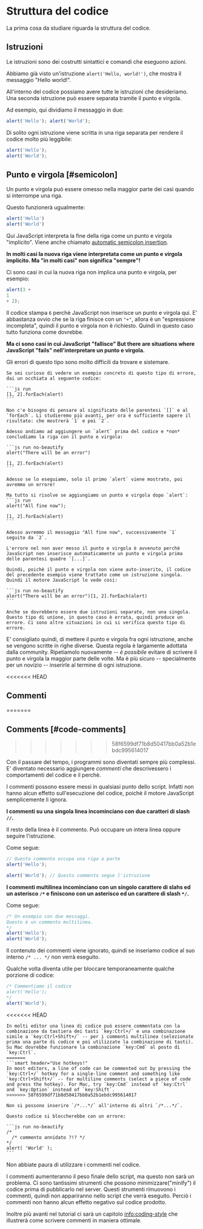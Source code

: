 # Struttura del codice

La prima cosa da studiare riguarda la struttura del codice.

## Istruzioni

Le istruzioni sono dei costrutti sintattici e comandi che eseguono azioni.

Abbiamo già visto un'istruzione `alert('Hello, world!')`, che mostra il messaggio "Hello world!".

All'interno del codice possiamo avere tutte le istruzioni che desideriamo. Una seconda istruzione può essere separata tramite il punto e virgola.

Ad esempio, qui dividiamo il messaggio in due:

```js run no-beautify
alert('Hello'); alert('World');
```
Di solito ogni istruzione viene scritta in una riga separata per rendere il codice molto più leggibile:

```js run no-beautify
alert('Hello');
alert('World');
```

## Punto e virgola [#semicolon]

Un punto e virgola può essere omesso nella maggior parte dei casi quando si interrompe una riga.

Questo funzionerà ugualmente:

```js run no-beautify
alert('Hello')
alert('World')
```

Qui JavaScript interpreta la fine della riga come un punto e virgola "implicito". Viene anche chiamato [automatic semicolon insertion](https://tc39.github.io/ecma262/#sec-automatic-semicolon-insertion).

**In molti casi la nuova riga viene interpretata come un punto e virgola implicito. Ma "in molti casi" non significa "sempre"!**

Ci sono casi in cui la nuova riga non implica una punto e virgola, per esempio:

```js run no-beautify
alert(3 +
1
+ 2);
```

Il codice stampa `6` perchè JavaScript non inserisce un punto e virgola qui. E' abbastanza ovvio che se la riga finisce con un `"+"`, allora è un "espressione incompleta", quindi il punto e virgola non è richiesto. Quindi in questo caso tutto funziona come dovrebbe.

**Ma ci sono casi in cui JavaScript "fallisce"  But there are situations where JavaScript "fails" nell'interpretare un punto e virgola.**

Gli errori di questo tipo sono molto difficili da trovare e sistemare.

````smart header="Un esempio di errore"
Se sei curioso di vedere un esempio concreto di questo tipo di errore, dai un occhiata al seguente codice:

```js run
[1, 2].forEach(alert)
```

Non c'e bisogno di pensare al significato delle parentesi `[]` e al `forEach`. Li studieremo più avanti, per ora è sufficiente sapere il risultato: che mostrerà `1` e poi `2`.

Adesso andiamo ad aggiungere un `alert` prima del codice e *non* concludiamo la riga con il punto e virgola:

```js run no-beautify
alert("There will be an error")

[1, 2].forEach(alert)
```

Adesso se lo eseguiamo, solo il primo `alert` viene mostrato, poi avremmo un errore!

Ma tutto si risolve se aggiungiamo un punto e virgola dopo `alert`:
```js run
alert("All fine now");

[1, 2].forEach(alert)  
```

Adesso avremmo il messaggio "All fine now", successivamente `1` seguito da `2`.

L'errore nel non aver messo il punto e virgola è avvenuto perchè JavaScript non inserisce automaticamente un punto e virgola prima delle parentesi quadre `[...]`.

Quindi, poichè il punto e virgola non viene auto-inserito, il codice del precedente esempio viene trattato come un istruzione singola. Quindi il motore JavaScript lo vede cosi:

```js run no-beautify
alert("There will be an error")[1, 2].forEach(alert)
```

Anche se dovrebbero essere due istruzioni separate, non una singola. Questo tipo di unione, in questo caso è errata, quindi produce un errore. Ci sono altre situazioni in cui si verifica questo tipo di errore.
````

E' consigliato quindi, di mettere il punto e virgola fra ogni istruzione, anche se vengono scritte in righe diverse. Questa regola è largamente adottata dalla community. Ripetiamolo nuovamente -- *è possibile* evitare di scrivere il punto e virgola la maggior parte delle volte. Ma è più sicuro -- specialmente per un novizio -- inserirle al termine di ogni istruzione.

<<<<<<< HEAD
## Commenti
=======
## Comments [#code-comments]
>>>>>>> 58f6599df71b8d50417bb0a52b1ebdc995614017

Con il passare del tempo, i programmi sono diventati sempre più complessi. E' diventato necessario aggiungere *commenti* che descrivessero i comportamenti del codice e il perchè.

I commenti possono essere messi in qualsiasi punto dello script. Infatti non hanno alcun effetto sull'esecuzione del codice, poichè il motore JavaScript semplicemente li ignora.

**I commenti su una singola linea incominciano con due caratteri di slash `//`.**

Il resto della linea è il commento. Può occupare un intera linea oppure seguire l'istruzione.

Come segue:
```js run
// Questo commento occupa una riga a parte
alert('Hello');

alert('World'); // Questo commento segue l'istruzione
```

**I commenti multilinea incominciano con un singolo carattere di slahs ed un asterisco <code>/&#42;</code> e finiscono con un asterisco ed un carattere di slash <code>&#42;/</code>.**

Come segue:

```js run
/* Un esempio con due messaggi.
Questo è un commento multilinea.
*/
alert('Hello');
alert('World');
```

Il contenuto dei commenti viene ignorato, quindi se inseriamo codice al suo interno <code>/&#42; ... &#42;/</code> non verrà eseguito.

Qualche volta diventa utile per bloccare temporaneamente qualche porzione di codice:
```js run
/* Commentiamo il codice
alert('Hello');
*/
alert('World');
```

<<<<<<< HEAD
```smart header="Usa le scorciatoie da tastiera!"
In molti editor una linea di codice può essere commentata con la combinazione da tastiera dei tasti `key:Ctrl+/` e una combinazione simile a `key:Ctrl+Shift+/` -- per i commenti multilinea (selezionate prima una parte di codice e poi utilizzate la combinazione di tasti). Su Mac dovrebbe funzionare la combinazione `key:Cmd` al posto di `key:Ctrl`.
=======
```smart header="Use hotkeys!"
In most editors, a line of code can be commented out by pressing the `key:Ctrl+/` hotkey for a single-line comment and something like `key:Ctrl+Shift+/` -- for multiline comments (select a piece of code and press the hotkey). For Mac, try `key:Cmd` instead of `key:Ctrl` and `key:Option` instead of `key:Shift`.
>>>>>>> 58f6599df71b8d50417bb0a52b1ebdc995614017
```

````warn header="I commenti annidati non sono supportati!"
Non si possono inserire `/*...*/` all'interno di altri `/*...*/`.

Questo codice si bloccherebbe con un errore:

```js run no-beautify
/*
  /* commento annidato ?!? */
*/
alert( 'World' );
```
````
Non abbiate paura di utilizzare i commenti nel codice.

I commenti aumenteranno il peso finale dello script, ma questo non sarà un problema. Ci sono tantissimi strumenti che possono minimizzare("minify") il codice prima di pubblicarlo nel server. Questi strumenti rimuovono i commenti, quindi non appariranno nello script che verrà eseguito. Perciò i commenti non hanno alcun effetto negativo sul codice prodotto.

Inoltre più avanti nel tutorial ci sarà un capitolo <info:coding-style> che illustrerà come scrivere commenti in maniera ottimale.
